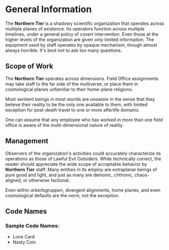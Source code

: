 # General Information
The __Northern Tier__ is a shadowy scientific organization that operates across multiple planes of existence. Its operators function across multiple timelines, under a general policy of covert intervention. Even those at the higher levels of the organization are given only limited information. The equipment used by staff operates by opaque mechanism, though almost always horrible. It's best not to ask too many questions.

## Scope of Work
The __Northern Tier__ operates across dimensions. Field Office assignments may take staff to the far side of the multiverse, or place them in cosmological planes unfamiliar to their home-plane religions.

Most sentient beings in most worlds are *unaware* in the sense that they believe their reality to be the only one available to them, with limited exception for post-death travel to one or more afterlife domains.

One can assume that any employee who has worked in more than one field office is aware of the multi-dimensional nature of reality. 

## Management
Observers of the organization's activities could accurately characterize its operations as those of Lawful Evil Outsiders. While technically correct, the reader should appreciate the wide scope of acceptable behavior by __Northern Tier__ staff. Many entities in its employ are extraplanar beings of pure good and light, and just as many are demonic, chthonic, chaos-aligned, or otherwise factional.

Even within *arbeitsgruppen*, divergent alignments, home planes, and even cosmological defaults are the norm, not the exception.

## Code Names
### Sample Code Names:
* Lone Card
* Nasty Coin